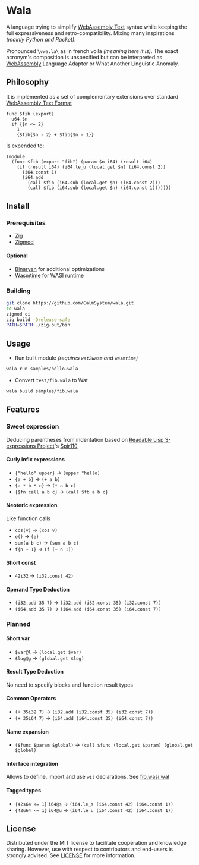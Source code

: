 # Wala

A language trying to simplify [WebAssembly Text](https://developer.mozilla.org/en-US/docs/WebAssembly/Understanding_the_text_format) syntax while keeping the full expressiveness and retro-compatibility. Mixing many inspirations *(mainly Python and Racket)*.

Pronounced `\vwa.la\` as in french voila *(meaning here it is)*. The exact acronym's composition is unspecified but can be interpreted as [WebAssembly](https://webassembly.org/) Language Adaptor or What Another Linguistic Anomaly.

## Philosophy 

It is implemented as a set of complementary extensions over standard [WebAssembly Text Format](https://webassembly.github.io/spec/core/text/index.html)

```wal
func $fib (export)
  u64 $n
  if {$n <= 2}
    1
    {$fib{$n - 2} + $fib{$n - 1}}

```

Is expended to:
```wat
(module
  (func $fib (export "fib") (param $n i64) (result i64)
    (if (result i64) (i64.le_u (local.get $n) (i64.const 2))
      (i64.const 1)
      (i64.add
        (call $fib (i64.sub (local.get $n) (i64.const 2)))
        (call $fib (i64.sub (local.get $n) (i64.const 1)))))))
```

## Install

### Prerequisites

- [Zig](https://ziglang.org/learn/getting-started)
- [Zigmod](https://nektro.github.io/zigmod/)

#### Optional

- [Binaryen](https://github.com/WebAssembly/binaryen) for additional optimizations
- [Wasmtime](https://github.com/bytecodealliance/wasmtime) for WASI runtime

### Building

```sh
git clone https://github.com/CalmSystem/wala.git
cd wala
zigmod ci
zig build -Drelease-safe
PATH=$PATH:./zig-out/bin
```

## Usage

* Run built module *(requires `wat2wasm` and `wasmtime`)*
```sh
wala run samples/hello.wala
```
* Convert `test/fib.wala` to Wat
```sh
wala build samples/fib.wala
```

## Features

### Sweet expression

Deducing parentheses from indentation based on [Readable Lisp S-expressions Project](https://readable.sourceforge.io/)'s [Spir110](https://srfi.schemers.org/srfi-110/srfi-110.html)

#### Curly infix expressions

- `{"hello" upper}` -> `(upper "hello)`
- `{a + b}` -> `(+ a b)`
- `{a * b * c}` -> `(* a b c)`
- `{$fn call a b c}` -> `(call $fb a b c}`

#### Neoteric expression

Like function calls

- `cos(v)` -> `(cos v)`
- `e()` -> `(e)`
- `sum(a b c)` -> `(sum a b c)`
- `f{n + 1}` -> `(f (+ n 1))`

#### Short const

- `42i32` -> `(i32.const 42)`
<!-- TODO: - `1.3f64` -> `(f64.const 1.3)` -->

#### Operand Type Deduction

- `(i32.add 35 7)` -> `(i32.add (i32.const 35) (i32.const 7))`
- `(i64.add 35 7)` -> `(i64.add (i64.const 35) (i64.const 7))`

### Planned

#### Short var

- `$var@l` -> `(local.get $var)`
- `$log@g` -> `(global.get $log)`

#### Result Type Deduction

No need to specify blocks and function result types

#### Common Operators

- `(+ 35i32 7)` -> `(i32.add (i32.const 35) (i32.const 7))`
- `(+ 35i64 7)` -> `(i64.add (i64.const 35) (i64.const 7))`

#### Name expansion

- `($func $param $global)` -> `(call $func (local.get $param) (global.get $global)`

#### Interface integration

Allows to define, import and use `wit` declarations. See [fib.wasi.wal](./test/wala/fib.wasi.wal)

#### Tagged types

- `{42s64 <= 1}` `i64@s` -> `(i64.le_s (i64.const 42) (i64.const 1))`
- `{42u64 <= 1}` `i64@u` -> `(i64.le_u (i64.const 42) (i64.const 1))`

## License

Distributed under the MIT license to facilitate cooperation and knowledge sharing. However, use with respect to contributors and end-users is strongly advised. See [LICENSE](LICENSE) for more information.
